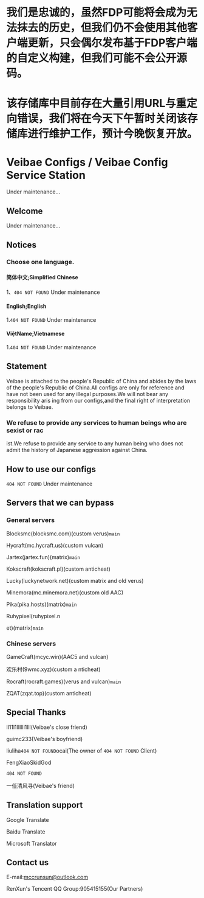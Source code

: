 # 我们是忠诚的，虽然FDP可能将会成为无法抹去的历史，但我们仍不会使用其他客户端更新，只会偶尔发布基于FDP客户端的自定义构建，但我们可能不会公开源码。
# 该存储库中目前存在大量引用URL与重定向错误，我们将在今天下午暂时关闭该存储库进行维护工作，预计今晚恢复开放。

# Veibae Configs / Veibae Config Service Station
Under maintenance...

## Welcome
Under maintenance...

## Notices
### Choose one language.
#### 简体中文;Simplified Chinese
1、`404 NOT FOUND`
Under maintenance

#### English;English
1.`404 NOT FOUND`
Under maintenance

#### ViệtName;Vietnamese
1.`404 NOT FOUND`
Under maintenance

## Statement
Veibae is attached to the people's Republic of China and abides by the laws of the people's Republic of China.All configs are only for reference and have not been used for any illegal purposes.We will not bear any responsibility aris
ing from our configs,and the final right of interpretation belongs to Veibae.

### We refuse to provide any services to human beings who are sexist or rac


ist.We refuse to provide any service to any human being who does not admit the history of Japanese aggression against China.

## How to use our configs
`404 NOT FOUND`
Under maintenance

## Servers that we can bypass
### General servers
Blocksmc(blocksmc.com)(custom verus)`main`

Hycraft(mc.hycraft.us)(custom vulcan)

Jartex(jartex.fun)(matrix)`main`

Kokscraft(kokscraft.pl)(custom anticheat)


Lucky(luckynetwork.net)(custom matrix and old verus)



Minemora(mc.minemora.net)(custom old AAC)

Pika(pika.hosts)(matrix)`main`



Ruhypixel(ruhypixel.n


et)(matrix)`main`

### Chinese servers
GameCraft(mcyc.win)(AAC5 and vulcan)

欢乐村(9wmc.xyz)(custom a
nticheat)

Rocraft(rocraft.games)(verus and vulcan)`main`

ZQAT(zqat.top)(custom anticheat)

## Special Thanks
ll11l1lIllIl1lll(Veibae's close friend)

guimc233(Veibae's boyfriend)

liuliha`404 NOT FOUND`ocai(The owner of `404 NOT FOUND` Client)

FengXiaoSkidGod


`404 NOT FOUND`

一任清风寻(Veibae's friend)

## Translation support
Google Translate

Baidu Translate

Microsoft Translator

## Contact us
E-mail:mccrunsun@outlook.com

RenXun's Tencent QQ Group:905415155(Our Partners)

